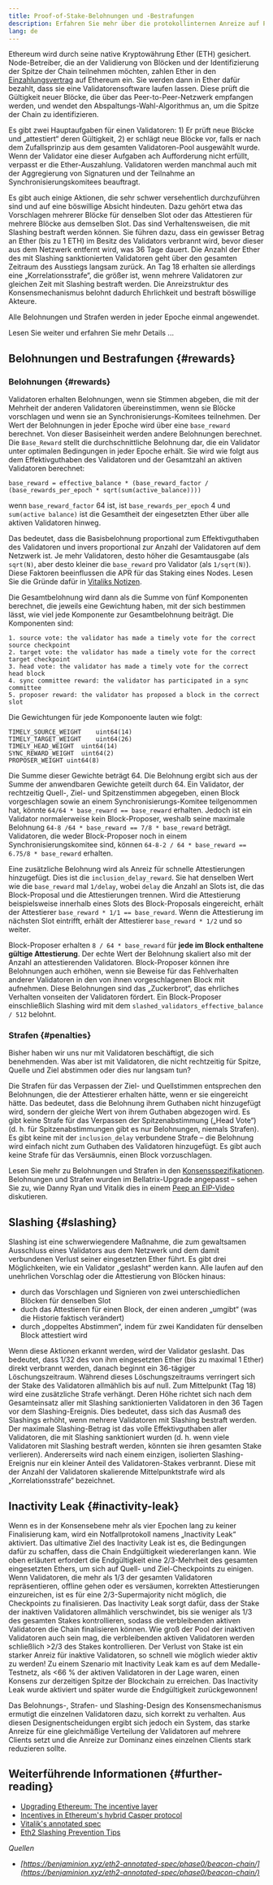 ```yaml
---
title: Proof-of-Stake-Belohnungen und -Bestrafungen
description: Erfahren Sie mehr über die protokollinternen Anreize auf Proof-of-Stake-Ethereum.
lang: de
---
```


Ethereum wird durch seine native Kryptowährung Ether (ETH) gesichert. Node-Betreiber, die an der Validierung von Blöcken und der Identifizierung der Spitze der Chain teilnehmen möchten, zahlen Ether in den [Einzahlungsvertrag](/staking/deposit-contract/) auf Ethereum ein. Sie werden dann in Ether dafür bezahlt, dass sie eine Validatorensoftware laufen lassen. Diese prüft die Gültigkeit neuer Blöcke, die über das Peer-to-Peer-Netzwerk empfangen werden, und wendet den Abspaltungs-Wahl-Algorithmus an, um die Spitze der Chain zu identifizieren.

Es gibt zwei Hauptaufgaben für einen Validatoren: 1) Er prüft neue Blöcke und „attestiert“ deren Gültigkeit, 2) er schlägt neue Blöcke vor, falls er nach dem Zufallsprinzip aus dem gesamten Validatoren-Pool ausgewählt wurde. Wenn der Validator eine dieser Aufgaben ach Aufforderung nicht erfüllt, verpasst er die Ether-Auszahlung. Validatoren werden manchmal auch mit der Aggregierung von Signaturen und der Teilnahme an Synchronisierungskomitees beauftragt.

Es gibt auch einige Aktionen, die sehr schwer versehentlich durchzuführen sind und auf eine böswillige Absicht hindeuten. Dazu gehört etwa das Vorschlagen mehrerer Blöcke für denselben Slot oder das Attestieren für mehrere Blöcke aus demselben Slot. Das sind Verhaltensweisen, die mit Slashing bestraft werden können. Sie führen dazu, dass ein gewisser Betrag an Ether (bis zu 1 ETH) im Besitz des Validators verbrannt wird, bevor dieser aus dem Netzwerk entfernt wird, was 36 Tage dauert. Die Anzahl der Ether des mit Slashing sanktionierten Validatoren geht über den gesamten Zeitraum des Ausstiegs langsam zurück. An Tag 18 erhalten sie allerdings eine „Korrelationsstrafe“, die größer ist, wenn mehrere Validatoren zur gleichen Zeit mit Slashing bestraft werden. Die Anreizstruktur des Konsensmechanismus belohnt dadurch Ehrlichkeit und bestraft böswillige Akteure.

Alle Belohnungen und Strafen werden in jeder Epoche einmal angewendet.

Lesen Sie weiter und erfahren Sie mehr Details ...

## Belohnungen und Bestrafungen {#rewards}

### Belohnungen {#rewards}

Validatoren erhalten Belohnungen, wenn sie Stimmen abgeben, die mit der Mehrheit der anderen Validatoren übereinstimmen, wenn sie Blöcke vorschlagen und wenn sie an Synchronisierungs-Komitees teilnehmen. Der Wert der Belohnungen in jeder Epoche wird über eine `base_reward` berechnet. Von dieser Basiseinheit werden andere Belohnungen berechnet. Die `Base_Reward` stellt die durchschnittliche Belohnung dar, die ein Validator unter optimalen Bedingungen in jeder Epoche erhält. Sie wird wie folgt aus dem Effektivguthaben des Validatoren und der Gesamtzahl an aktiven Validatoren berechnet:

```
base_reward = effective_balance * (base_reward_factor / (base_rewards_per_epoch * sqrt(sum(active_balance))))
```

wenn `base_reward_factor` 64 ist, ist `base_rewards_per_epoch` 4 und `sum(active balance)` ist die Gesamtheit der eingesetzten Ether über alle aktiven Validatoren hinweg.

Das bedeutet, dass die Basisbelohnung proportional zum Effektivguthaben des Validatoren und invers proportional zur Anzahl der Validatoren auf dem Netzwerk ist. Je mehr Validatoren, desto höher die Gesamtausgabe (als `sqrt(N)`, aber desto kleiner die `base_reward` pro Validator (als `1/sqrt(N)`). Diese Faktoren beeinflussen die APR für das Staking eines Nodes. Lesen Sie die Gründe dafür in [Vitaliks Notizen](https://notes.ethereum.org/@vbuterin/rkhCgQteN?type=view#Basisbelohnungen).

Die Gesamtbelohnung wird dann als die Summe von fünf Komponenten berechnet, die jeweils eine Gewichtung haben, mit der sich bestimmen lässt, wie viel jede Komponente zur Gesamtbelohnung beiträgt. Die Komponenten sind:

```
1. source vote: the validator has made a timely vote for the correct source checkpoint
2. target vote: the validator has made a timely vote for the correct target checkpoint
3. head vote: the validator has made a timely vote for the correct head block
4. sync committee reward: the validator has participated in a sync committee
5. proposer reward: the validator has proposed a block in the correct slot
```

Die Gewichtungen für jede Komponoente lauten wie folgt:

```
TIMELY_SOURCE_WEIGHT    uint64(14)
TIMELY_TARGET_WEIGHT    uint64(26)
TIMELY_HEAD_WEIGHT  uint64(14)
SYNC_REWARD_WEIGHT  uint64(2)
PROPOSER_WEIGHT uint64(8)
```

Die Summe dieser Gewichte beträgt 64. Die Belohnung ergibt sich aus der Summe der anwendbaren Gewichte geteilt durch 64. Ein Validator, der rechtzeitig Quell-, Ziel- und Spitzenstimmen abgegeben, einen Block vorgeschlagen sowie an einem Synchronisierungs-Komitee teilgenommen hat, könnte `64/64 * base_reward == base_reward` erhalten. Jedoch ist ein Validator normalerweise kein Block-Proposer, weshalb seine maximale Belohnung `64-8 /64 * base_reward == 7/8 * base_reward` beträgt. Validatoren, die weder Block-Proposer noch in einem Synchronisierungskomitee sind, können `64-8-2 / 64 * base_reward == 6.75/8 * base_reward` erhalten.

Eine zusätzliche Belohnung wird als Anreiz für schnelle Attestierungen hinzugefügt. Dies ist die `inclusion_delay_reward`. Sie hat denselben Wert wie die `base_reward` mal `1/delay`, wobei `delay` die Anzahl an Slots ist, die das Block-Proposal und die Attestierungen trennen. Wird die Attestierung beispielsweise innerhalb eines Slots des Block-Proposals eingereicht, erhält der Attestierer `base_reward * 1/1 == base_reward`. Wenn die Attestierung im nächsten Slot eintrifft, erhält der Attestierer `base_reward * 1/2` und so weiter.

Block-Proposer erhalten `8 / 64 * base_reward` für **jede im Block enthaltene gültige Attestierung**. Der echte Wert der Belohnung skaliert also mit der Anzahl an attestierenden Validatoren. Block-Proposer können ihre Belohnungen auch erhöhen, wenn sie Beweise für das Fehlverhalten anderer Validatoren in den von ihnen vorgeschlagenen Block mit aufnehmen. Diese Belohnungen sind das „Zuckerbrot“, das ehrliches Verhalten vonseiten der Validatoren fördert. Ein Block-Proposer einschließlich Slashing wird mit dem `slashed_validators_effective_balance / 512` belohnt.

### Strafen {#penalties}

Bisher haben wir uns nur mit Validatoren beschäftigt, die sich benehmenden. Was aber ist mit Validatoren, die nicht rechtzeitig für Spitze, Quelle und Ziel abstimmen oder dies nur langsam tun?

Die Strafen für das Verpassen der Ziel- und Quellstimmen entsprechen den Belohnungen, die der Attestierer erhalten hätte, wenn er sie eingereicht hätte. Das bedeutet, dass die Belohnung ihrem Guthaben nicht hinzugefügt wird, sondern der gleiche Wert von ihrem Guthaben abgezogen wird. Es gibt keine Strafe für das Verpassen der Spitzenabstimmung („Head Vote“) (d. h. für Spitzenabstimmungen gibt es nur Belohnungen, niemals Strafen). Es gibt keine mit der `inclusion_delay` verbundene Strafe – die Belohnung wird einfach nicht zum Guthaben des Validatoren hinzugefügt. Es gibt auch keine Strafe für das Versäumnis, einen Block vorzuschlagen.

Lesen Sie mehr zu Belohnungen und Strafen in den [Konsensspezifikationen](https://github.com/ethereum/consensus-specs/blob/dev/specs/altair/beacon-chain.md). Belohnungen und Strafen wurden im Bellatrix-Upgrade angepasst – sehen Sie zu, wie Danny Ryan und Vitalik dies in einem [Peep an EIP-Video](https://www.youtube.com/watch?v=iaAEGs1DMgQ) diskutieren.

## Slashing {#slashing}

Slashing ist eine schwerwiegendere Maßnahme, die zum gewaltsamen Ausschluss eines Validators aus dem Netzwerk und dem damit verbundenen Verlust seiner eingesetzten Ether führt. Es gibt drei Möglichkeiten, wie ein Validator „geslasht“ werden kann. Alle laufen auf den unehrlichen Vorschlag oder die Attestierung von Blöcken hinaus:

- durch das Vorschlagen und Signieren von zwei unterschiedlichen Blöcken für denselben Slot
- duch das Attestieren für einen Block, der einen anderen „umgibt“ (was die Historie faktisch verändert)
- durch „doppeltes Abstimmen“, indem für zwei Kandidaten für denselben Block attestiert wird

Wenn diese Aktionen erkannt werden, wird der Validator geslasht. Das bedeutet, dass 1/32 des von ihm eingesetzten Ether (bis zu maximal 1 Ether) direkt verbrannt werden, danach beginnt ein 36-tägiger Löschungszeitraum. Während dieses Löschungszeitraums verringert sich der Stake des Validatoren allmählich bis auf null. Zum Mittelpunkt (Tag 18) wird eine zusätzliche Strafe verhängt. Deren Höhe richtet sich nach dem Gesamteinsatz aller mit Slashing sanktionierten Validatoren in den 36 Tagen vor dem Slashing-Ereignis. Dies bedeutet, dass sich das Ausmaß des Slashings erhöht, wenn mehrere Validatoren mit Slashing bestraft werden. Der maximale Slashing-Betrag ist das volle Effektivguthaben aller Validatoren, die mit Slashing sanktioniert wurden (d. h. wenn viele Validatoren mit Slashing bestraft werden, könnten sie ihren gesamten Stake verlieren). Andererseits wird nach einem einzigen, isolierten Slashing-Ereignis nur ein kleiner Anteil des Validatoren-Stakes verbrannt. Diese mit der Anzahl der Validatoren skalierende Mittelpunktstrafe wird als „Korrelationsstrafe“ bezeichnet.

## Inactivity Leak {#inactivity-leak}

Wenn es in der Konsensebene mehr als vier Epochen lang zu keiner Finalisierung kam, wird ein Notfallprotokoll namens „Inactivity Leak“ aktiviert. Das ultimative Ziel des Inactivity Leak ist es, die Bedingungen dafür zu schaffen, dass die Chain Endgültigkeit wiedererlangen kann. Wie oben erläutert erfordert die Endgültigkeit eine 2/3-Mehrheit des gesamten eingesetzten Ethers, um sich auf Quell- und Ziel-Checkpoints zu einigen. Wenn Validatoren, die mehr als 1/3 der gesamten Validatoren repräsentieren, offline gehen oder es versäumen, korrekten Attestierungen einzureichen, ist es für eine 2/3-Supermajority nicht möglich, die Checkpoints zu finalisieren. Das Inactivity Leak sorgt dafür, dass der Stake der inaktiven Validatoren allmählich verschwindet, bis sie weniger als 1/3 des gesamten Stakes kontrollieren, sodass die verbleibenden aktiven Validatoren die Chain finalisieren können. Wie groß der Pool der inaktiven Validatoren auch sein mag, die verbleibenden aktiven Validatoren werden schließlich >2/3 des Stakes kontrollieren. Der Verlust von Stake ist ein starker Anreiz für inaktive Validatoren, so schnell wie möglich wieder aktiv zu werden! Zu einem Szenario mit Inactivity Leak kam es auf dem Medalle-Testnetz, als \<66 % der aktiven Validatoren in der Lage waren, einen Konsens zur derzeitigen Spitze der Blockchain zu erreichen. Das Inactivity Leak wurde aktiviert und später wurde die Endgültigkeit zurückgewonnen!

Das Belohnungs-, Strafen- und Slashing-Design des Konsensmechanismus ermutigt die einzelnen Validatoren dazu, sich korrekt zu verhalten. Aus diesen Designentscheidungen ergibt sich jedoch ein System, das starke Anreize für eine gleichmäßige Verteilung der Validatoren auf mehrere Clients setzt und die Anreize zur Dominanz eines einzelnen Clients stark reduzieren sollte.

## Weiterführende Informationen {#further-reading}

- [Upgrading Ethereum: The incentive layer](https://eth2book.info/altair/part2/incentives)
- [Incentives in Ethereum's hybrid Casper protocol](https://arxiv.org/pdf/1903.04205.pdf)
- [Vitalik's annotated spec](https://github.com/ethereum/annotated-spec/blob/master/phase0/beacon-chain.md#rewards-and-penalties-1)
- [Eth2 Slashing Prevention Tips](https://medium.com/prysmatic-labs/eth2-slashing-prevention-tips-f6faa5025f50)

_Quellen_

- _[https://benjaminion.xyz/eth2-annotated-spec/phase0/beacon-chain/](https://benjaminion.xyz/eth2-annotated-spec/phase0/beacon-chain/)_
